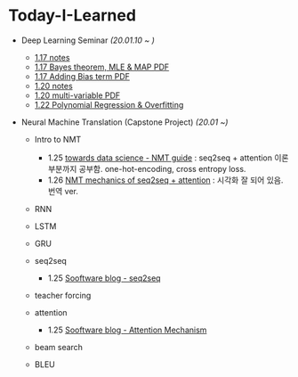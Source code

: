 # Today-I-Learned
 
* Deep Learning Seminar *(20.01.10 ~ )*
  + [1.17 notes](https://github.com/SoYoungCho/What-I-Have-Learned/blob/master/Deeplearning%20Seminar/1.17.ipynb)
  + [1.17 Bayes theorem, MLE & MAP PDF](https://github.com/SoYoungCho/What-I-Have-Learned/blob/master/Deeplearning%20Seminar/1.17%20%EB%B2%A0%EC%9D%B4%EC%A7%80%EC%95%88%20%EC%B6%94%EB%A1%A0%2C%20MLE%20%26%20MAP.pdf)
  + [1.17 Adding Bias term PDF](https://github.com/SoYoungCho/What-I-Have-Learned/blob/master/Deeplearning%20Seminar/1.17%20Bias%20term%20%EC%B6%94%EA%B0%80.pdf)
  + [1.20 notes](https://github.com/SoYoungCho/What-I-Have-Learned/blob/master/Deeplearning%20Seminar/1.20.ipynb)
  + [1.20 multi-variable PDF](https://github.com/SoYoungCho/What-I-Have-Learned/blob/master/Deeplearning%20Seminar/1.%2020%20x%EA%B0%80%20%EC%97%AC%EB%9F%AC%20%EA%B0%9C.pdf)
  + [1.22 Polynomial Regression & Overfitting](https://github.com/SoYoungCho/What-I-Have-Learned/blob/master/Deeplearning%20Seminar/1.22%20Polynomial%20Regression%20%26%20Overfitting.md)
  
* Neural Machine Translation (Capstone Project) *(20.01 ~)*
  + Intro to NMT
    + 1.25 [towards data science - NMT guide](https://towardsdatascience.com/neural-machine-translation-15ecf6b0b) : seq2seq + attention 이론부분까지 공부함. one-hot-encoding, cross entropy loss.
    + 1.26 [NMT mechanics of seq2seq + attention](https://nlpinkorean.github.io/visualizing-neural-machine-translation-mechanics-of-seq2seq-models-with-attention/) : 시각화 잘 되어 있음. 번역 ver.
   
  + RNN
  + LSTM
  + GRU
  + seq2seq
    + 1.25 [Sooftware blog - seq2seq](https://blog.naver.com/sooftware/221784419691)
   
  + teacher forcing
  + attention
    + 1.25 [Sooftware blog - Attention Mechanism](https://blog.naver.com/sooftware/221784472231)
   
  + beam search
  + BLEU
 
